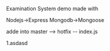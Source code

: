 Examination System demo made with 

Nodejs->Express
Mongodb->Mongoose


adde into 
master --> hotfix -- index.js

1.asdasd 